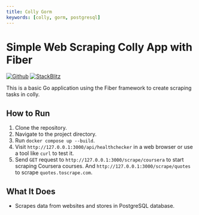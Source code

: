 ```yaml
---
title: Colly Gorm
keywords: [colly, gorm, postgresql]
---
```


# Simple Web Scraping Colly App with Fiber

[![Github](https://img.shields.io/static/v1?label=&message=Github&color=2ea44f&style=for-the-badge&logo=github)](https://github.com/gofiber/recipes/tree/master/colly-gorm) [![StackBlitz](https://img.shields.io/static/v1?label=&message=StackBlitz&color=2ea44f&style=for-the-badge&logo=StackBlitz)](https://stackblitz.com/github/gofiber/recipes/tree/master/colly-gorm)

This is a basic Go application using the Fiber framework to create scraping tasks in colly.

## How to Run

1. Clone the repository.
2. Navigate to the project directory.
3. Run `docker compose up --build`.
4. Visit `http://127.0.0.1:3000/api/healthchecker` in a web browser or use a tool like `curl` to test it.
5. Send `GET` request to `http://127.0.0.1:3000/scrape/coursera` to start scraping Coursera courses. And `http://127.0.0.1:3000/scrape/quotes` to scrape `quotes.toscrape.com`.

## What It Does

- Scrapes data from websites and stores in PostgreSQL database.
